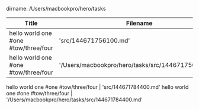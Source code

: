 dirname: /Users/macbookpro/hero/tasks


 Title                                                                            |  Filename
--------------------------------------------------------------------------------- | --------------------------
 hello world one #one #tow/three/four                                             |  'src/144671756100.md'
 hello world one #one #tow/three/four                                             |  '/Users/macbookpro/hero/tasks/src/144671756100.md'

 hello world one #one #tow/three/four                                             |  'src/144671784400.md'
 hello world one #one #tow/three/four                                             |  '/Users/macbookpro/hero/tasks/src/144671784400.md'

